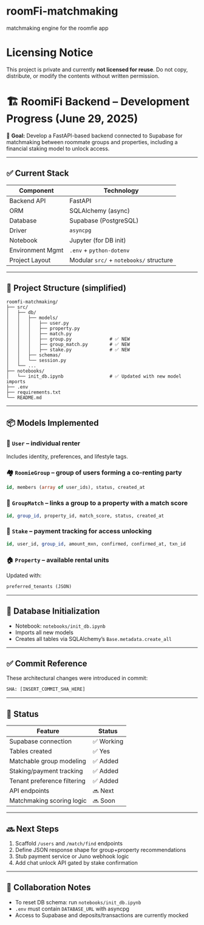 # roomFi-matchmaking
 matchmaking engine for the roomfie app

# Licensing Notice

This project is private and currently **not licensed for reuse**.
Do not copy, distribute, or modify the contents without written permission.

# 🏗️ RoomiFi Backend – Development Progress (June 29, 2025)

🎯 **Goal:**
Develop a FastAPI-based backend connected to Supabase for matchmaking between roommate groups and properties, including a financial staking model to unlock access.

---

## ✅ Current Stack

| Component        | Technology            |
|------------------|------------------------|
| Backend API      | FastAPI                |
| ORM              | SQLAlchemy (async)     |
| Database         | Supabase (PostgreSQL)  |
| Driver           | `asyncpg`              |
| Notebook         | Jupyter (for DB init)  |
| Environment Mgmt | `.env` + `python-dotenv` |
| Project Layout   | Modular `src/` + `notebooks/` structure |

---

## 📁 Project Structure (simplified)

```
roomfi-matchmaking/
├── src/
│   ├── db/
│   │   ├── models/
│   │   │   ├── user.py
│   │   │   ├── property.py
│   │   │   ├── match.py
│   │   │   ├── group.py              # ✅ NEW
│   │   │   ├── group_match.py        # ✅ NEW
│   │   │   ├── stake.py              # ✅ NEW
│   │   ├── schemas/
│   │   └── session.py
│   └── ...
├── notebooks/
│   └── init_db.ipynb                 # ✅ Updated with new model imports
├── .env
├── requirements.txt
└── README.md
```

---

## 📦 Models Implemented

### 🧍 `User` – individual renter

Includes identity, preferences, and lifestyle tags.

### 🏘️ `RoomieGroup` – group of users forming a co-renting party
```sql
id, members (array of user_ids), status, created_at
```

### 🧮 `GroupMatch` – links a group to a property with a match score
```sql
id, group_id, property_id, match_score, status, created_at
```

### 💸 `Stake` – payment tracking for access unlocking
```sql
id, user_id, group_id, amount_mxn, confirmed, confirmed_at, txn_id
```

### 🏠 `Property` – available rental units
Updated with:
```sql
preferred_tenants (JSON)
```

---

## 🔧 Database Initialization

- Notebook: `notebooks/init_db.ipynb`
- Imports all new models
- Creates all tables via SQLAlchemy’s `Base.metadata.create_all`

---

## ✅ Commit Reference

These architectural changes were introduced in commit:

```txt
SHA: [INSERT_COMMIT_SHA_HERE]
```

---

## 🧪 Status

| Feature                      | Status     |
|------------------------------|------------|
| Supabase connection          | ✅ Working |
| Tables created               | ✅ Yes     |
| Matchable group modeling     | ✅ Added   |
| Staking/payment tracking     | ✅ Added   |
| Tenant preference filtering  | ✅ Added   |
| API endpoints                | 🔜 Next    |
| Matchmaking scoring logic    | 🔜 Soon    |

---

## 🔜 Next Steps

1. Scaffold `/users` and `/match/find` endpoints
2. Define JSON response shape for group+property recommendations
3. Stub payment service or Juno webhook logic
4. Add chat unlock API gated by stake confirmation

---

## 🧠 Collaboration Notes

- To reset DB schema: run `notebooks/init_db.ipynb`
- `.env` must contain `DATABASE_URL` with asyncpg
- Access to Supabase and deposits/transactions are currently mocked